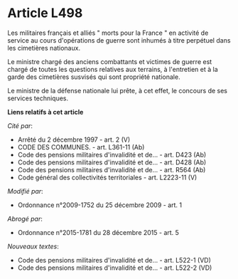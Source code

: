 # Article L498

Les militaires français et alliés " morts pour la France " en activité de service au cours d'opérations de guerre sont
inhumés à titre perpétuel dans les cimetières nationaux. 

Le            ministre chargé des anciens combattants et victimes de guerre est chargé de toutes les questions relatives aux
terrains, à l'entretien et à la garde des cimetières susvisés qui sont propriété nationale. 

Le ministre de la défense nationale lui prête, à cet effet, le concours de ses services techniques.

**Liens relatifs à cet article**

_Cité par_:

  - Arrêté du 2 décembre 1997 - art. 2 (V)
  - CODE DES COMMUNES. - art. L361-11 (Ab)
  - Code des pensions militaires d'invalidité et de... - art. D423 (Ab)
  - Code des pensions militaires d'invalidité et de... - art. D428 (Ab)
  - Code des pensions militaires d'invalidité et de... - art. R564 (Ab)
  - Code général des collectivités territoriales - art. L2223-11 (V)

_Modifié par_:

  - Ordonnance n°2009-1752 du 25 décembre 2009 - art. 1

_Abrogé par_:

  - Ordonnance n°2015-1781 du 28 décembre 2015 - art. 5

_Nouveaux textes_:

  - Code des pensions militaires d'invalidité et de... - art. L522-1 (VD)
  - Code des pensions militaires d'invalidité et de... - art. L522-2 (VD)
